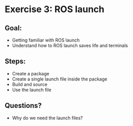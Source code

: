 # Exercise 3: ROS launch


## Goal:

* Getting familiar with ROS launch
* Understand how to ROS launch saves life and terminals



## Steps:

* Create a package
* Create a single launch file inside the package
* Build and source
* Use the launch file


## Questions?
* Why do we need the launch files?


